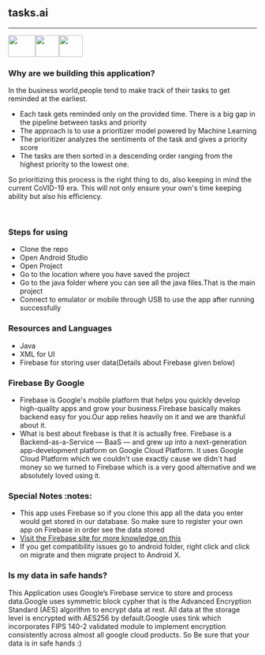 ## tasks.ai
--------------
<img src="https://cdn.vox-cdn.com/thumbor/1SrcuHFZ70PO7OPgSb2_DxM3gUk=/0x0:640x427/1820x1213/filters:focal(0x0:640x427):format(webp)/cdn.vox-cdn.com/assets/1087137/java_logo_640.jpg" height="44" width="55"><img src="https://pbs.twimg.com/profile_images/1105378972156649472/9W16lxHj_400x400.png" height="44" width="48"><img src="https://firebase.google.com/downloads/brand-guidelines/PNG/logo-vertical.png" height="44" width="48">
<br>
<h3>Why are we building this application?</h3>
<p>In the business world,people tend to make track of their tasks to get reminded at the earliest.</p>
  <ul>
    <li>Each task gets reminded only on the provided time. There is a big gap in the pipeline between tasks and priority</li>
    <li>The approach is to use a prioritizer model powered by Machine Learning</li>
    <li>The prioritizer analyzes the sentiments of the task and gives a priority score</li>
    <li>The tasks are then sorted in a descending order ranging from the highest priority to the lowest one.</li>
   
 </ul>
 <p>So prioritizing this process is the right thing to do, also keeping in mind the current CoVID-19 era. This will not only ensure your own's time keeping ability but also his efficiency.</p>
 <br>
 <h3> Steps for using</h3>
<ul>
  <li>Clone the repo</li>
  <li>Open Android Studio</li>
  <li>Open Project</li>
  <li>Go to the location where you have saved the project</li>
  <li>Go to the java folder where you can see all the java files.That is the main project</li>
  <li>Connect to emulator or mobile through USB to use the app after running  successfully</li>
</ul>
<h3>Resources and Languages</h3>
<ul>
  <li>Java</li>
  <li>XML for UI</li>
  <li>Firebase for storing user data(Details about Firebase given below)</li>
</ul>
<h3>Firebase By Google</h3>
<ul>
    <li>Firebase is Google's mobile platform that helps you quickly develop high-quality apps and grow your business.Firebase basically makes backend easy for you.Our app relies heavily on it and we are thankful about it.</li>
    <li>What is best about firebase is that it is actually free. Firebase is a Backend-as-a-Service — BaaS — and grew up into a next-generation app-development platform on Google Cloud Platform. It uses Google Cloud Platform which we couldn't use exactly cause we didn't had money so we turned to Firebase which is a very good alternative and we absolutely loved using it.</li>
</ul>
<h3>Special Notes :notes:</h3>
<ul>
  <li>This app uses Firebase so if you clone this app all the data you enter would get stored in our database. So make sure to register your own app on Firebase in order see the data stored</li>
  <li><a href="https://console.firebase.google.com/?pli=1">Visit the Firebase site for more knowledge on this</a></li>
  <li>If you get compatibility issues go to android folder, right click and click on migrate and then migrate project to Android X.</li>
</ul>

<h3>Is my data in safe hands?</h3>
<p>This Application uses Google’s Firebase service to store and process data.Google uses  symmetric block cypher that is the Advanced Encryption Standard (AES) algorithm to encrypt data at rest. All data at the storage level is encrypted with AES256 by default.Google uses tink which incorporates FIPS 140-2 validated module to implement encryption consistently across almost all google cloud products. 
So Be sure that your data is in safe hands :)</p>
